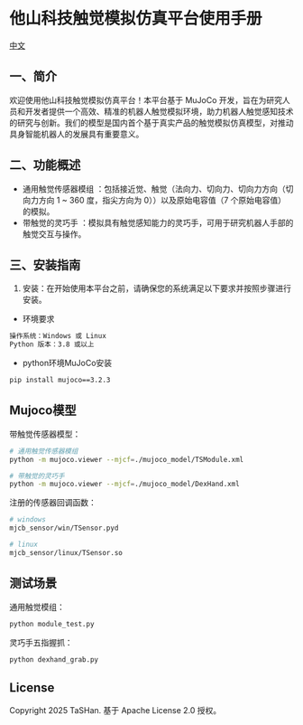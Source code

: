# 他山科技触觉模拟仿真平台使用手册

[中文](README_zh.md)

## 一、简介
欢迎使用他山科技触觉模拟仿真平台！本平台基于 MuJoCo 开发，旨在为研究人员和开发者提供一个高效、精准的机器人触觉模拟环境，助力机器人触觉感知技术的研究与创新。我们的模型是国内首个基于真实产品的触觉模拟仿真模型，对推动具身智能机器人的发展具有重要意义。

## 二、功能概述
- 通用触觉传感器模组 ：包括接近觉、触觉（法向力、切向力、切向力方向（切向力方向 1 ~ 360 度，指尖方向为 0））以及原始电容值（7 个原始电容值）的模拟。
- 带触觉的灵巧手 ：模拟具有触觉感知能力的灵巧手，可用于研究机器人手部的触觉交互与操作。

## 三、安装指南
1. 安装：在开始使用本平台之前，请确保您的系统满足以下要求并按照步骤进行安装。
- 环境要求
```bash
操作系统：Windows 或 Linux
Python 版本：3.8 或以上
```   

- python环境MuJoCo安装
```bash
pip install mujoco==3.2.3
```

## Mujoco模型

带触觉传感器模型：

```bash
# 通用触觉传感器模组
python -m mujoco.viewer --mjcf=./mujoco_model/TSModule.xml

# 带触觉的灵巧手
python -m mujoco.viewer --mjcf=./mujoco_model/DexHand.xml
```

注册的传感器回调函数：

```bash
# windows
mjcb_sensor/win/TSensor.pyd

# linux
mjcb_sensor/linux/TSensor.so
```

## 测试场景

通用触觉模组：
```bash
python module_test.py
```

灵巧手五指握抓：
```bash
python dexhand_grab.py
```


## License

Copyright 2025 TaSHan. 基于 Apache License 2.0 授权。
